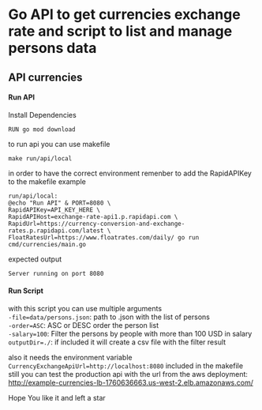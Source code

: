 # Go API to get currencies exchange rate and script to list and manage persons data

## API currencies 

#### Run API 

Install Dependencies

    RUN go mod download

to run api you can use makefile

    make run/api/local

in order to have the correct environment remenber to add the RapidAPIKey to the makefile
example

    run/api/local:
	@echo "Run API" & PORT=8080 \
	RapidAPIKey=API_KEY_HERE \
	RapidAPIHost=exchange-rate-api1.p.rapidapi.com \
	RapidUrl=https://currency-conversion-and-exchange-rates.p.rapidapi.com/latest \
	FloatRatesUrl=https://www.floatrates.com/daily/ go run cmd/currencies/main.go

expected output

    Server running on port 8080

#### Run Script

with this script you can use multiple arguments <br>
`-file=data/persons.json`: path to .json with the list of persons <br>
`-order=ASC`: ASC or DESC order the person list <br>
`-salary=100`: Filter the persons by people with more than 100 USD in salary <br>
`outputDir=./`: if included it will create a csv file with the filter result <br>

also it needs the environment variable `CurrencyExchangeApiUrl=http://localhost:8080` included in the makefile <br>
still you can test the production api with the url from the aws deployment: http://example-currencies-lb-1760636663.us-west-2.elb.amazonaws.com/

Hope You like it and left a star
